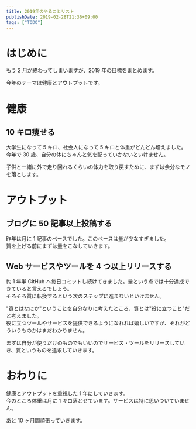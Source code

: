 ```yaml
---
title: 2019年のやることリスト
publishDate: 2019-02-28T21:36+09:00
tags: ["TODO"]
---
```


# はじめに

もう 2 月が終わってしまいますが、2019 年の目標をまとめます。

今年のテーマは健康とアウトプットです。

# 健康

## 10 キロ痩せる

大学生になって 5 キロ、社会人になって 5 キロと体重がどんどん増えました。  
今年で 30 歳、自分の体にちゃんと気を配っていかないといけません。

子供と一緒に外で走り回れるくらいの体力を取り戻すために、まずは余分なモノを落とします。

# アウトプット

## ブログに 50 記事以上投稿する

昨年は月に 1 記事のペースでした。このペースは量が少なすぎました。  
質を上げる前にまずは量をこなしていきます。

## Web サービスやツールを 4 つ以上リリースする

約 1 年半 GitHub へ毎日コミットし続けてきました。量という点では十分達成できていると言えるでしょう。  
そろそろ質に転換するという次のステップに進まないといけません。

"質とはなにか"ということを自分なりに考えたところ、質とは"役に立つこと"だと考えました。  
役に立つツールやサービスを提供できるようになれれば嬉しいですが、それがどういうものかはまだわかりません。

まずは自分が使うだけのものでもいいのでサービス・ツールをリリースしていき、質というものを追求していきます。

# おわりに

健康とアウトプットを重視した 1 年にしていきます。  
今のところ体重は月に 1 キロ落とせています。サービスは特に思いついていません。

あと 10 ヶ月間頑張っていきます。

